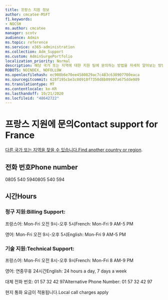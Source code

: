 ```yaml
---
title: 프랑스 지원 정보
author: cmcatee-MSFT
f1.keywords:
- NOCSH
ms.author: cmcatee
manager: scotv
audience: Admin
ms.topic: reference
ms.service: o365-administration
ms.collection: Adm_Support
ms.custom: AdminSurgePortfolio
localization_priority: Normal
description: 해당 국가 또는 지역에 대한 지원 팀에 문의하는 방법을 자세히 알아보는 방법을 배워야 합니다.
ROBOTS: NOINDEX, NOFOLLOW
ms.openlocfilehash: ec908b6e70ee4580829ac7c483c638907700eaca
ms.sourcegitcommit: 628f195cbe3c00910f7350d8b09997a675dde989
ms.translationtype: MT
ms.contentlocale: ko-KR
ms.lasthandoff: 10/21/2020
ms.locfileid: "48642722"
---
```

# <a name="contact-support-for-france"></a><span data-ttu-id="3aa90-103">프랑스 지원에 문의</span><span class="sxs-lookup"><span data-stu-id="3aa90-103">Contact support for France</span></span>

<span data-ttu-id="3aa90-104">[다른 국가 또는 지역을 찾을 수 있습니다.](../contact-support-for-business-products.md)</span><span class="sxs-lookup"><span data-stu-id="3aa90-104">[Find another country or region](../contact-support-for-business-products.md).</span></span>

## <a name="phone-number"></a><span data-ttu-id="3aa90-105">전화 번호</span><span class="sxs-lookup"><span data-stu-id="3aa90-105">Phone number</span></span>
<span data-ttu-id="3aa90-106">0805 540 594</span><span class="sxs-lookup"><span data-stu-id="3aa90-106">0805 540 594</span></span>

## <a name="hours"></a><span data-ttu-id="3aa90-107">시간</span><span class="sxs-lookup"><span data-stu-id="3aa90-107">Hours</span></span>
### <a name="billing-support"></a><span data-ttu-id="3aa90-108">청구 지원:</span><span class="sxs-lookup"><span data-stu-id="3aa90-108">Billing Support:</span></span>

<span data-ttu-id="3aa90-109">프랑스어: Mon-Fri 오전 9시-오후 5시</span><span class="sxs-lookup"><span data-stu-id="3aa90-109">French: Mon-Fri 9 AM-5 PM</span></span>

<span data-ttu-id="3aa90-110">영어: Mon-Fri 오전 9시-오후 5시</span><span class="sxs-lookup"><span data-stu-id="3aa90-110">English: Mon-Fri 9 AM-5 PM</span></span>

### <a name="technical-support"></a><span data-ttu-id="3aa90-111">기술 지원:</span><span class="sxs-lookup"><span data-stu-id="3aa90-111">Technical Support:</span></span>

<span data-ttu-id="3aa90-112">프랑스어: Mon-Fri 오전 8시-오후 9시</span><span class="sxs-lookup"><span data-stu-id="3aa90-112">French: Mon-Fri 8 AM-9 PM</span></span>

<span data-ttu-id="3aa90-113">영어: 연중무휴 24시간</span><span class="sxs-lookup"><span data-stu-id="3aa90-113">English: 24 hours a day, 7 days a week</span></span>

<span data-ttu-id="3aa90-114">대체 전화 번호: 01 57 32 42 97</span><span class="sxs-lookup"><span data-stu-id="3aa90-114">Alternative Phone Number: 01 57 32 42 97</span></span>

<span data-ttu-id="3aa90-115">현지 통화 요금이 적용됩니다.</span><span class="sxs-lookup"><span data-stu-id="3aa90-115">Local call charges apply</span></span>

